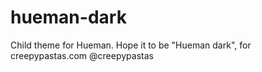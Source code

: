 hueman-dark
===========

Child theme for Hueman. Hope it to be "Hueman dark", for creepypastas.com @creepypastas
